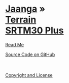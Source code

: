 [Jaanga](../index.html ) &raquo;<br>[Terrain<br>SRTM30 Plus]( ./index.html )
=========================================================================================

<p id=rm >
	<a href=JavaScript:displayPage("#readme.md#rm"); >Read Me</a>
</p>

<i class="fa fa-external-link"></i> [Source Code on GitHub ]( https://github.com/jaanga/terrain-srtm30-plus/ )  
<br>
<br>


<i class="fa fa-external-link"></i> 
[Copyright and License]( https://github.com/jaanga/jaanga.github.io/blob/master/jaanga-copyright-and-mit-license.md )
